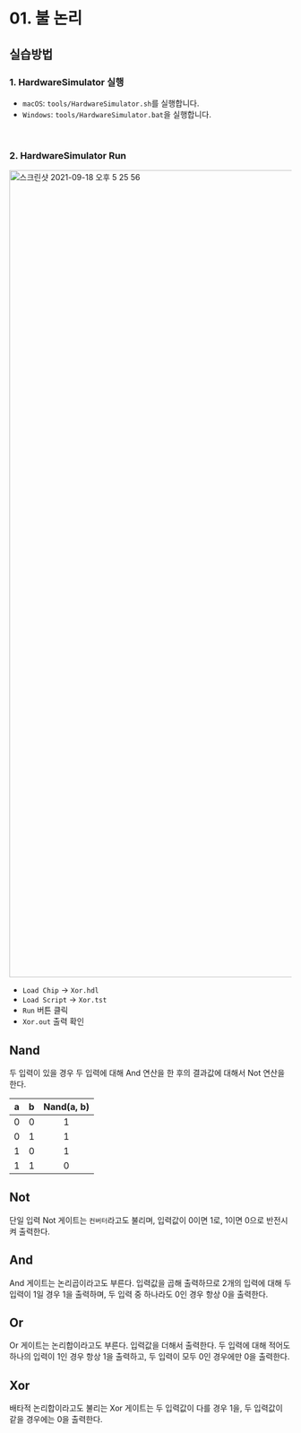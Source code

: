 # 01. 불 논리

## 실습방법

### 1. HardwareSimulator 실행

- `macOS`: `tools/HardwareSimulator.sh`를 실행합니다.
- `Windows`: `tools/HardwareSimulator.bat`을 실행합니다.

<br />

### 2. HardwareSimulator Run

<img width="1440" alt="스크린샷 2021-09-18 오후 5 25 56" src="https://user-images.githubusercontent.com/71188307/133882348-202684f6-b950-49ed-9775-3b6d69f9c92c.png">

- `Load Chip` -> `Xor.hdl` 
- `Load Script` -> `Xor.tst`
- `Run` 버튼 클릭
- `Xor.out` 출력 확인

## Nand

두 입력이 있을 경우 두 입력에 대해 And 연산을 한 후의 결과값에 대해서 Not 연산을 한다.

| a | b | Nand(a, b) |
|---|---|:----------:|
| 0 | 0 |      1     |
| 0 | 1 |      1     |
| 1 | 0 |      1     |
| 1 | 1 |      0     |


## Not

단일 입력 Not 게이트는 `컨버터`라고도 불리며, 입력값이 0이면 1로, 1이면 0으로 반전시켜 출력한다.

## And 

And 게이트는 논리곱이라고도 부른다. 입력값을 곱해 출력하므로 2개의 입력에 대해 두 입력이 1일 경우 1을 출력하며, 두 입력 중 하나라도 0인 경우 항상 0을 출력한다.

## Or

Or 게이트는 논리합이라고도 부른다. 입력값을 더해서 출력한다. 두 입력에 대해 적어도 하나의 입력이 1인 경우 항상 1을 출력하고, 두 입력이 모두 0인 경우에만 0을 출력한다.

## Xor

배타적 논리합이라고도 불리는 Xor 게이트는 두 입력값이 다를 경우 1을, 두 입력값이 같을 경우에는 0을 출력한다.



